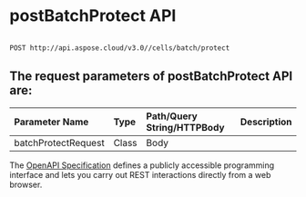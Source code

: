 # **postBatchProtect API**

 

```bash

POST http://api.aspose.cloud/v3.0//cells/batch/protect

```

## The request parameters of **postBatchProtect** API are: 

| Parameter Name | Type | Path/Query String/HTTPBody | Description | 
| :- | :- | :- |:- | 
|batchProtectRequest|Class|Body||


The [OpenAPI Specification](https://reference.aspose.cloud/cells/#/BatchController/PostBatchProtect) defines a publicly accessible programming interface and lets you carry out REST interactions directly from a web browser.
